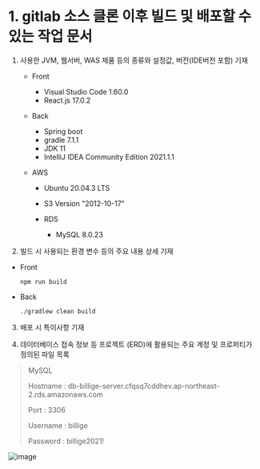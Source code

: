 # 1. gitlab 소스 클론 이후 빌드 및 배포할 수 있는 작업 문서

1. 사용한 JVM, 웹서버, WAS 제품 등의 종류와 설정값, 버전(IDE버전 포함) 기재

   - Front
     - Visual Studio Code 1.60.0
     - React.js 17.0.2

   - Back

     - Spring boot
     - gradle 7.1.1
     - JDK 11
     - IntelliJ IDEA Community Edition 2021.1.1

   - AWS

     - Ubuntu 20.04.3 LTS

     - S3 Version "2012-10-17"

     - RDS 

       - MySQL 8.0.23

       

2.  빌드 시 사용되는 환경 변수 등의 주요 내용 상세 기재

   - Front

     ```
     npm run build
     ```

   - Back

     ```
     ./gradlew clean build
     ```

   

3. 배포 시 특이사항 기재

   

4. 데이터베이스 접속 정보 등 프로젝트 (ERD)에 활용되는 주요 계정 및 프로퍼티가 정의된 파일 목록
>MySQL
>
>Hostname : db-billige-server.cfqsq7cddhev.ap-northeast-2.rds.amazonaws.com
>
>Port : 3306
>
>Username : billige
>
>Password : billige2021!

![image](https://user-images.githubusercontent.com/36289638/135795063-7ac8b784-13a4-4054-af4c-d78bd41de107.png)
